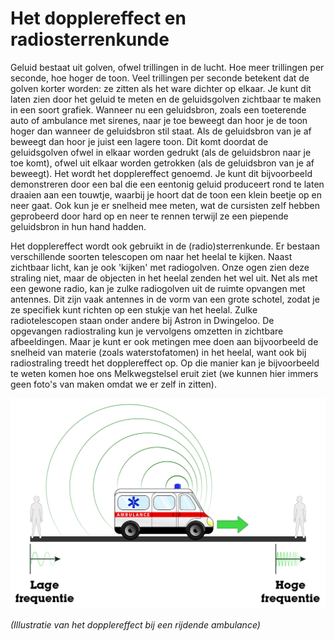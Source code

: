 # Het dopplereffect en radiosterrenkunde
Geluid bestaat uit golven, ofwel trillingen in de lucht. Hoe meer trillingen per seconde, hoe hoger de toon. Veel trillingen per seconde betekent dat de golven korter worden: ze zitten als het ware dichter op elkaar. Je kunt dit laten zien door het geluid te meten en de geluidsgolven zichtbaar te maken in een soort grafiek. Wanneer nu een geluidsbron, zoals een toeterende auto of ambulance met sirenes, naar je toe beweegt dan hoor je de toon hoger dan wanneer de geluidsbron stil staat. Als de geluidsbron van je af beweegt dan hoor je juist een lagere toon. Dit komt doordat de geluidsgolven ofwel in elkaar worden gedrukt (als de geluidsbron naar je toe komt), ofwel uit elkaar worden getrokken (als de geluidsbron van je af beweegt). Het wordt het dopplereffect genoemd. Je kunt dit bijvoorbeeld demonstreren door een bal die een eentonig geluid produceert rond te laten draaien aan een touwtje, waarbij je hoort dat de toon een klein beetje op en neer gaat. Ook kun je er snelheid mee meten, wat de cursisten zelf hebben geprobeerd door hard op en neer te rennen terwijl ze een piepende geluidsbron in hun hand hadden.

Het dopplereffect wordt ook gebruikt in de (radio)sterrenkunde. Er bestaan verschillende soorten telescopen om naar het heelal te kijken. Naast zichtbaar licht, kan je ook 'kijken' met radiogolven. Onze ogen zien deze straling niet, maar de objecten in het heelal zenden het wel uit. Net als met een gewone radio, kan je zulke radiogolven uit de ruimte opvangen met antennes. Dit zijn vaak antennes in de vorm van een grote schotel, zodat je ze specifiek kunt richten op een stukje van het heelal. Zulke radiotelescopen staan onder andere bij Astron in Dwingeloo. De opgevangen radiostraling kun je vervolgens omzetten in zichtbare afbeeldingen. Maar je kunt er ook metingen mee doen aan bijvoorbeeld de snelheid van materie (zoals waterstofatomen) in het heelal, want ook bij radiostraling treedt het dopplereffect op. Op die manier kan je bijvoorbeeld te weten komen hoe ons Melkwegstelsel eruit ziet (we kunnen hier immers geen foto's van maken omdat we er zelf in zitten).

![Het dopplereffect](dopplereffect.png)

*(Illustratie van het dopplereffect bij een rijdende ambulance)*
